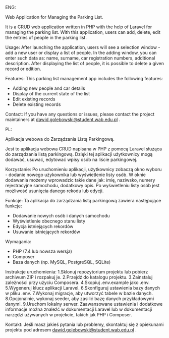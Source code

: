 ENG:

Web Application for Managing the Parking List.

It is a CRUD web application written in PHP with the help of Laravel for managing the parking list. 
With this application, users can add, delete, edit the entries of people in the parking list.

Usage: After launching the application, users will see a selection window - add a new user or display a list of people.
In the adding window, you can enter such data as: name, surname, car registration numbers, additional description.
After displaying the list of people, it is possible to delete a given record or edition.

Features: This parking list management app includes the following features:

- Adding new people and car details
- Display of the current state of the list
- Edit existing records
- Delete existing records

Contact: If you have any questions or issues, please contact the project maintainers at dawid.golebowski@student.wab.edu.pl .

PL:

Aplikacja webowa do Zarządzania Listą Parkingową.

Jest to aplikacja webowa CRUD napisana w PHP z pomocą Laravel służąca do zarządzania listą parkingową. 
Dzięki tej aplikacji użytkownicy mogą dodawać, usuwać, edytować wpisy osób na liście parkingowej.

Korzystanie: Po uruchomieniu aplikacji, użytkownicy zobaczą okno wyboru - dodanie nowego użykownika lub wyświetlenie listy osób. 
W oknie dodawania możemy wprowadzic takie dane jak: imię, naziwsko, numery rejestracyjne samochodu, dodatkowy opis. 
Po wyświetleniu listy osób jest możliwość usunięcia danego rekodu lub edycji.

Funkcje: Ta aplikacja do zarządzania listą parkingową zawiera następujące funkcje:

- Dodawanie nowych osób i danych samochodu
- Wyświetlenie obecnego stanu listy
- Edycja istniejących rekordów
- Usuwanie istniejących rekordów

Wymagania:
- PHP (7.4 lub nowsza wersja)
- Composer
- Baza danych (np. MySQL, PostgreSQL, SQLite)

Instrukcje uruchomienia:
1.Sklonuj repozytorium projektu lub pobierz archiwum ZIP i rozpakuj je.
2.Przejdź do katalogu projektu.
3.Zainstaluj zależności przy użyciu Composera.
4.Skopiuj .env.example jako .env.
5.Wygeneruj klucz aplikacji Laravel.
6.Skonfiguruj ustawienia bazy danych w pliku .env.
7.Wykonaj migracje, aby utworzyć tabele w bazie danych.
8.Opcjonalnie, wykonaj seeder, aby zasilić bazę danych przykładowymi danymi.
9.Uruchom lokalny serwer.
Zaawansowane ustawienia i dodatkowe informacje można znaleźć w dokumentacji Laravel lub w dokumentacji narzędzi używanych w projekcie, takich jak PHP i Composer.

Kontakt: Jeśli masz jakieś pytania lub problemy, skontaktuj się z opiekunami projektu pod adresem dawid.golebowski@student.wab.edu.pl .
